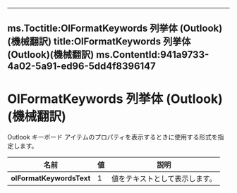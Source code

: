 

---
ms.Toctitle:OlFormatKeywords 列挙体 (Outlook)(機械翻訳)
title:OlFormatKeywords 列挙体 (Outlook)(機械翻訳)
ms.ContentId:941a9733-4a02-5a91-ed96-5dd4f8396147
---
# OlFormatKeywords 列挙体 (Outlook)(機械翻訳)




Outlook キーボード アイテムのプロパティを表示するときに使用する形式を指定します。

|**名前**|**値**|**説明**|
|---|---|---|
|**olFormatKeywordsText**|1|値をテキストとして表示します。|




